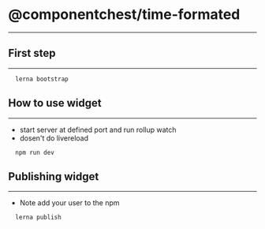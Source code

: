 # @componentchest/time-formated
---------

## First step
---------
```
  lerna bootstrap
```

## How to use widget
---------
- start server at defined port and run rollup watch
- dosen't do livereload

```
  npm run dev
```

## Publishing widget
---------
- Note add your user to the npm
```
  lerna publish
```
